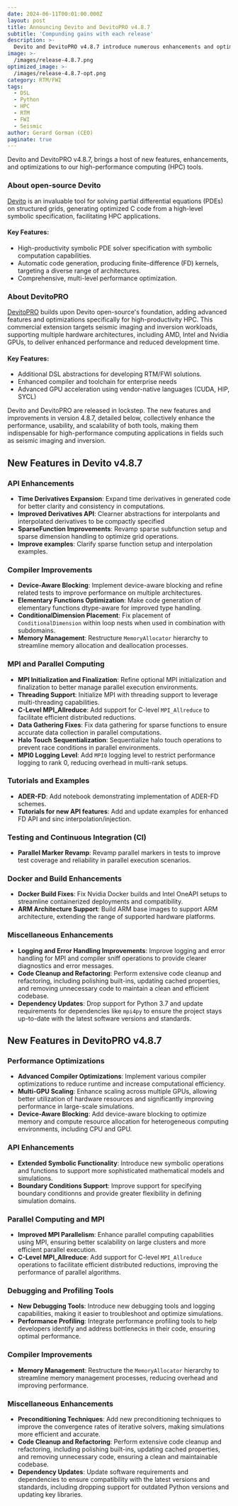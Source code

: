 ```yaml
---
date: 2024-06-11T00:01:00.000Z
layout: post
title: Announcing Devito and DevitoPRO v4.8.7
subtitle: 'Compunding gains with each release'
description: >-
  Devito and DevitoPRO v4.8.7 introduce numerous enhancements and optimizations for performance portable RTM/FWI. Devito, an open-source tool for solving partial differential equations, features improved symbolic computation, code generation, and performance optimizations. DevitoPRO, the commercial extension, offers advanced features for seismic imaging, supporting multiple hardware architectures, and enhanced performance. New version updates include API enhancements, compiler improvements, parallel computing refinements, better memory management, and updated tutorials. These updates collectively improve usability, scalability, and performance, making them essential for HPC applications in fields like seismic imaging and inversion.
image: >-
  /images/release-4.8.7.png
optimized_image: >-
  /images/release-4.8.7-opt.png
category: RTM/FWI
tags:
  - DSL
  - Python
  - HPC
  - RTM
  - FWI
  - Seismic
author: Gerard Gorman (CEO)
paginate: true
---
```


Devito and DevitoPRO v4.8.7, brings a host of new features, enhancements, and
optimizations to our high-performance computing (HPC) tools.

### About open-source Devito

[Devito](https://www.devitoproject.org/) is an invaluable tool for solving
partial differential equations (PDEs) on structured grids, generating optimized
C code from a high-level symbolic specification, facilitating HPC applications.

#### Key Features:

- High-productivity symbolic PDE solver specification with symbolic computation capabilities.
- Automatic code generation, producing finite-difference (FD) kernels, targeting a diverse range of architectures.
- Comprehensive, multi-level performance optimization.

### About DevitoPRO

[DevitoPRO](https://www.devitocodes.com/) builds upon Devito open-source's
foundation, adding advanced features and optimizations specifically for
high-productivity HPC. This commercial extension targets seismic imaging and
inversion workloads, supporting multiple hardware architectures, including AMD,
Intel and Nvidia GPUs, to deliver enhanced performance and reduced development
time.

#### Key Features:

- Additional DSL abstractions for developing RTM/FWI solutions.
- Enhanced compiler and toolchain for enterprise needs
- Advanced GPU acceleration using vendor-native languages (CUDA, HIP, SYCL)

Devito and DevitoPRO are released in lockstep. The new features and improvements
in version 4.8.7, detailed below, collectively enhance the performance,
usability, and scalability of both tools, making them indispensable for
high-performance computing applications in fields such as seismic imaging and
inversion.

## New Features in Devito v4.8.7

### API Enhancements

- **Time Derivatives Expansion**: Expand time derivatives in generated code for better clarity and consistency in computations.
- **Improved Derivatives API**: Clearner abstractions for interpolants and interpolated derivatives to be compactly specified
- **SparseFunction Improvements**: Revamp sparse subfunction setup and sparse dimension handling to optimize grid operations.
- **Improve examples**: Clarify sparse function setup and interpolation examples.

### Compiler Improvements

- **Device-Aware Blocking**: Implement device-aware blocking and refine related tests to improve performance on multiple architectures.
- **Elementary Functions Optimization**: Make code generation of elementary functions dtype-aware for improved type handling.
- **ConditionalDimension Placement**: Fix placement of `ConditionalDimension` within loop nests when used in combination with subdomains.
- **Memory Management**: Restructure `MemoryAllocator` hierarchy to streamline memory allocation and deallocation processes.

### MPI and Parallel Computing

- **MPI Initialization and Finalization**: Refine optional MPI initialization and finalization to better manage parallel execution environments.
- **Threading Support**: Initialize MPI with threading support to leverage multi-threading capabilities.
- **C-Level MPI_Allreduce**: Add support for C-level `MPI_Allreduce` to facilitate efficient distributed reductions.
- **Data Gathering Fixes**: Fix data gathering for sparse functions to ensure accurate data collection in parallel computations.
- **Halo Touch Sequentialization**: Sequentialize halo touch operations to prevent race conditions in parallel environments.
- **MPI0 Logging Level**: Add `MPI0` logging level to restrict performance logging to rank 0, reducing overhead in multi-rank setups.

### Tutorials and Examples

- **ADER-FD**: Add notebook demonstrating implementation of ADER-FD schemes.
- **Tutorials for new API features**: Add and update examples for enhanced FD API and sinc interpolation/injection.

### Testing and Continuous Integration (CI)

- **Parallel Marker Revamp**: Revamp parallel markers in tests to improve test coverage and reliability in parallel execution scenarios.

### Docker and Build Enhancements

- **Docker Build Fixes**: Fix Nvidia Docker builds and Intel OneAPI setups to streamline containerized deployments and compatibility.
- **ARM Architecture Support**: Build ARM base images to support ARM architecture, extending the range of supported hardware platforms.

### Miscellaneous Enhancements

- **Logging and Error Handling Improvements**: Improve logging and error handling for MPI and compiler sniff operations to provide clearer diagnostics and error messages.
- **Code Cleanup and Refactoring**: Perform extensive code cleanup and refactoring, including polishing built-ins, updating cached properties, and removing unnecessary code to maintain a clean and efficient codebase.
- **Dependency Updates**: Drop support for Python 3.7 and update requirements for dependencies like `mpi4py` to ensure the project stays up-to-date with the latest software versions and standards.

## New Features in DevitoPRO v4.8.7

### Performance Optimizations

- **Advanced Compiler Optimizations**: Implement various compiler optimizations to reduce runtime and increase computational efficiency.
- **Multi-GPU Scaling**: Enhance scaling across multiple GPUs, allowing better utilization of hardware resources and significantly improving performance in large-scale simulations.
- **Device-Aware Blocking**: Add device-aware blocking to optimize memory and compute resource allocation for heterogeneous computing environments, including CPU and GPU.

### API Enhancements

- **Extended Symbolic Functionality**: Introduce new symbolic operations and functions to support more sophisticated mathematical models and simulations.
- **Boundary Conditions Support**: Improve support for specifying boundary conditionns and provide greater flexibility in defining simulation domains.

### Parallel Computing and MPI

- **Improved MPI Parallelism**: Enhance parallel computing capabilities using MPI, ensuring better scalability on large clusters and more efficient parallel execution.
- **C-Level MPI_Allreduce**: Add support for C-level `MPI_Allreduce` operations to facilitate efficient distributed reductions, improving the performance of parallel algorithms.

### Debugging and Profiling Tools

- **New Debugging Tools**: Introduce new debugging tools and logging capabilities, making it easier to troubleshoot and optimize simulations.
- **Performance Profiling**: Integrate performance profiling tools to help developers identify and address bottlenecks in their code, ensuring optimal performance.

### Compiler Improvements

- **Memory Management**: Restructure the `MemoryAllocator` hierarchy to streamline memory management processes, reducing overhead and improving performance.

### Miscellaneous Enhancements

- **Preconditioning Techniques**: Add new preconditioning techniques to improve the convergence rates of iterative solvers, making simulations more efficient and accurate.
- **Code Cleanup and Refactoring**: Perform extensive code cleanup and refactoring, including polishing built-ins, updating cached properties, and removing unnecessary code, ensuring a clean and maintainable codebase.
- **Dependency Updates**: Update software requirements and dependencies to ensure compatibility with the latest versions and standards, including dropping support for outdated Python versions and updating key libraries.
